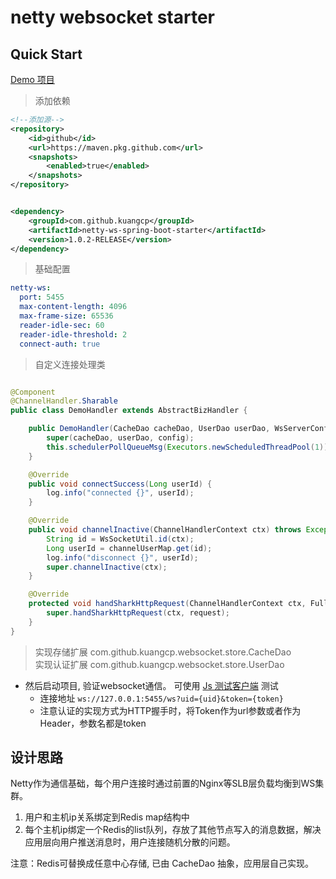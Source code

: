 # netty websocket starter

## Quick Start

[Demo 项目](/netty-ws-server-demo)

> 添加依赖

```xml
<!--添加源-->
<repository>
    <id>github</id>
    <url>https://maven.pkg.github.com</url>
    <snapshots>
        <enabled>true</enabled>
    </snapshots>
</repository>
```

```xml

<dependency>
    <groupId>com.github.kuangcp</groupId>
    <artifactId>netty-ws-spring-boot-starter</artifactId>
    <version>1.0.2-RELEASE</version>
</dependency>
```

> 基础配置

```yaml
netty-ws:
  port: 5455
  max-content-length: 4096
  max-frame-size: 65536
  reader-idle-sec: 60
  reader-idle-threshold: 2
  connect-auth: true
```

> 自定义连接处理类

```java

@Component
@ChannelHandler.Sharable
public class DemoHandler extends AbstractBizHandler {

    public DemoHandler(CacheDao cacheDao, UserDao userDao, WsServerConfig config) {
        super(cacheDao, userDao, config);
        this.schedulerPollQueueMsg(Executors.newScheduledThreadPool(1));
    }

    @Override
    public void connectSuccess(Long userId) {
        log.info("connected {}", userId);
    }

    @Override
    public void channelInactive(ChannelHandlerContext ctx) throws Exception {
        String id = WsSocketUtil.id(ctx);
        Long userId = channelUserMap.get(id);
        log.info("disconnect {}", userId);
        super.channelInactive(ctx);
    }

    @Override
    protected void handSharkHttpRequest(ChannelHandlerContext ctx, FullHttpRequest request) {
        super.handSharkHttpRequest(ctx, request);
    }
}
```

> 实现存储扩展 com.github.kuangcp.websocket.store.CacheDao  
> 实现认证扩展 com.github.kuangcp.websocket.store.UserDao

- 然后启动项目, 验证websocket通信。 可使用 [Js 测试客户端](/netty-ws-server-demo/src/main/resources/client.html) 测试
    - 连接地址 `ws://127.0.0.1:5455/ws?uid={uid}&token={token}`
    - 注意认证的实现方式为HTTP握手时，将Token作为url参数或者作为Header，参数名都是token

## 设计思路

Netty作为通信基础，每个用户连接时通过前置的Nginx等SLB层负载均衡到WS集群。

1. 用户和主机ip关系绑定到Redis map结构中
1. 每个主机ip绑定一个Redis的list队列，存放了其他节点写入的消息数据，解决应用层向用户推送消息时，用户连接随机分散的问题。

注意：Redis可替换成任意中心存储, 已由 CacheDao 抽象，应用层自己实现。
